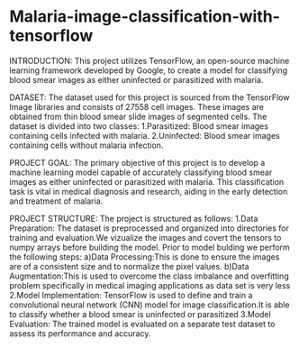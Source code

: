 # Malaria-image-classification-with-tensorflow
INTRODUCTION:
 This project utilizes TensorFlow, an open-source machine learning framework developed by Google, to create a model for classifying blood smear images as either uninfected or parasitized with malaria.

DATASET:
The dataset used for this project is sourced from the TensorFlow Image libraries and consists of 27558 cell images. These images are obtained from thin blood smear slide images of segmented cells. The dataset is divided into two classes:
1.Parasitized: Blood smear images containing cells infected with malaria.
2.Uninfected: Blood smear images containing cells without malaria infection.

PROJECT GOAL:
The primary objective of this project is to develop a machine learning model capable of accurately classifying blood smear images as either uninfected or parasitized with malaria. This classification task is vital in medical diagnosis and research, aiding in the early detection and treatment of malaria.

PROJECT STRUCTURE:
The project is structured as follows:
1.Data Preparation: The dataset is preprocessed and organized into directories for training and evaluation.We vizualize the images and covert the tensors to numpy arrays before building the model.
Prior to model bulding we perform the following steps:
a)Data Processing:This is done to ensure the images are of a consistent size and to normalize the pixel values.
b)Data Augmentation:This is used to overcome the class imbalance and overfitting problem specifically in medical imaging applications as data set is very less
2.Model Implementation: TensorFlow is used to define and train a convolutional neural network (CNN) model for image classification.It is able to classify whether a blood smear is uninfected or parasitized
3.Model Evaluation: The trained model is evaluated on a separate test dataset to assess its performance and accuracy.
